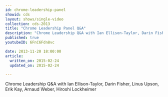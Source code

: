 ```yaml
---
id: chrome-leadership-panel
showid: cds
layout: shows/single-video
collection: cds-2013
title: "Chrome Leadership Panel Q&A"
description: "Chrome Leadership Q&A with Ian Ellison-Taylor, Darin Fisher, Linus Upson, Erik Kay, Arnaud Weber, Hiroshi Lockheimer"
published: true
youtubeID: 6FnC6Fdn8vc

date: 2013-11-20 18:00:00
article:
  written_on: 2015-02-24
  updated_on: 2015-02-24

---
```


Chrome Leadership Q&A with Ian Ellison-Taylor, Darin Fisher, Linus Upson, Erik Kay, Arnaud Weber, Hiroshi Lockheimer
